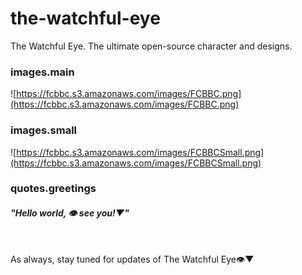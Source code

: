 # the-watchful-eye
The Watchful Eye. The ultimate open-source character and designs.

### images.main
![https://fcbbc.s3.amazonaws.com/images/FCBBC.png](https://fcbbc.s3.amazonaws.com/images/FCBBC.png)

### images.small
![https://fcbbc.s3.amazonaws.com/images/FCBBCSmall.png](https://fcbbc.s3.amazonaws.com/images/FCBBCSmall.png)


### quotes.greetings
#### *"Hello world, 👁 see you!▼"*


<br>

As always, stay tuned for updates of The Watchful Eye👁▼